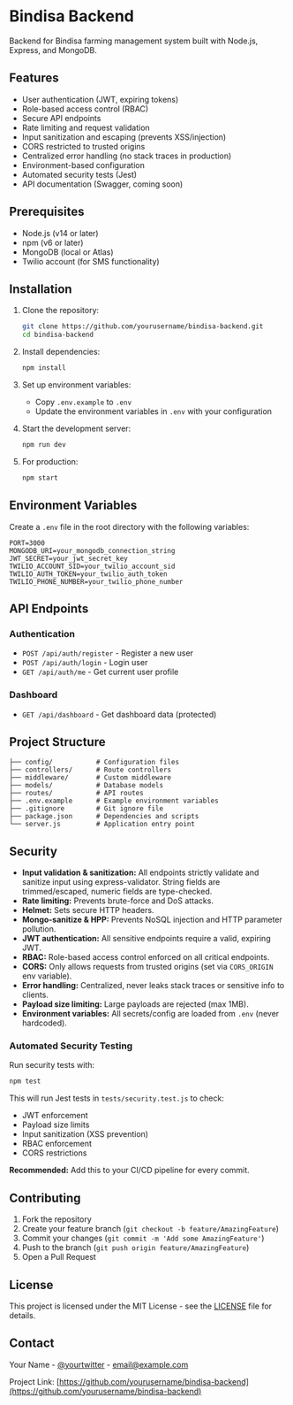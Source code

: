 # Bindisa Backend

Backend for Bindisa farming management system built with Node.js, Express, and MongoDB.

## Features

- User authentication (JWT, expiring tokens)
- Role-based access control (RBAC)
- Secure API endpoints
- Rate limiting and request validation
- Input sanitization and escaping (prevents XSS/injection)
- CORS restricted to trusted origins
- Centralized error handling (no stack traces in production)
- Environment-based configuration
- Automated security tests (Jest)
- API documentation (Swagger, coming soon)

## Prerequisites

- Node.js (v14 or later)
- npm (v6 or later)
- MongoDB (local or Atlas)
- Twilio account (for SMS functionality)

## Installation

1. Clone the repository:
   ```bash
   git clone https://github.com/yourusername/bindisa-backend.git
   cd bindisa-backend
   ```

2. Install dependencies:
   ```bash
   npm install
   ```

3. Set up environment variables:
   - Copy `.env.example` to `.env`
   - Update the environment variables in `.env` with your configuration

4. Start the development server:
   ```bash
   npm run dev
   ```

5. For production:
   ```bash
   npm start
   ```

## Environment Variables

Create a `.env` file in the root directory with the following variables:

```
PORT=3000
MONGODB_URI=your_mongodb_connection_string
JWT_SECRET=your_jwt_secret_key
TWILIO_ACCOUNT_SID=your_twilio_account_sid
TWILIO_AUTH_TOKEN=your_twilio_auth_token
TWILIO_PHONE_NUMBER=your_twilio_phone_number
```

## API Endpoints

### Authentication
- `POST /api/auth/register` - Register a new user
- `POST /api/auth/login` - Login user
- `GET /api/auth/me` - Get current user profile

### Dashboard
- `GET /api/dashboard` - Get dashboard data (protected)

## Project Structure

```
├── config/           # Configuration files
├── controllers/      # Route controllers
├── middleware/       # Custom middleware
├── models/           # Database models
├── routes/           # API routes
├── .env.example      # Example environment variables
├── .gitignore        # Git ignore file
├── package.json      # Dependencies and scripts
└── server.js         # Application entry point
```

## Security

- **Input validation & sanitization:** All endpoints strictly validate and sanitize input using express-validator. String fields are trimmed/escaped, numeric fields are type-checked.
- **Rate limiting:** Prevents brute-force and DoS attacks.
- **Helmet:** Sets secure HTTP headers.
- **Mongo-sanitize & HPP:** Prevents NoSQL injection and HTTP parameter pollution.
- **JWT authentication:** All sensitive endpoints require a valid, expiring JWT.
- **RBAC:** Role-based access control enforced on all critical endpoints.
- **CORS:** Only allows requests from trusted origins (set via `CORS_ORIGIN` env variable).
- **Error handling:** Centralized, never leaks stack traces or sensitive info to clients.
- **Payload size limiting:** Large payloads are rejected (max 1MB).
- **Environment variables:** All secrets/config are loaded from `.env` (never hardcoded).

### Automated Security Testing

Run security tests with:
```bash
npm test
```
This will run Jest tests in `tests/security.test.js` to check:
- JWT enforcement
- Payload size limits
- Input sanitization (XSS prevention)
- RBAC enforcement
- CORS restrictions

**Recommended:** Add this to your CI/CD pipeline for every commit.

## Contributing

1. Fork the repository
2. Create your feature branch (`git checkout -b feature/AmazingFeature`)
3. Commit your changes (`git commit -m 'Add some AmazingFeature'`)
4. Push to the branch (`git push origin feature/AmazingFeature`)
5. Open a Pull Request

## License

This project is licensed under the MIT License - see the [LICENSE](LICENSE) file for details.

## Contact

Your Name - [@yourtwitter](https://twitter.com/yourtwitter) - email@example.com

Project Link: [https://github.com/yourusername/bindisa-backend](https://github.com/yourusername/bindisa-backend)
